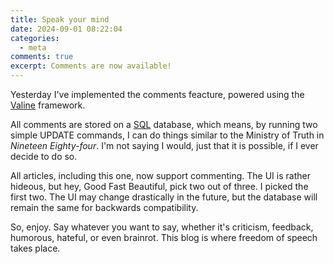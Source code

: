 ```yaml
---
title: Speak your mind
date: 2024-09-01 08:22:04
categories:
  - meta
comments: true
excerpt: Comments are now available!
---
```


Yesterday I've implemented the comments feacture, powered using the [Valine](https://valine.js.org/en/index.html) framework.

All comments are stored on a [SQL](https://www.iso.org/standard/76583.html) database, which means, by running two simple UPDATE commands, I can do things similar to the Ministry of Truth in _Nineteen Eighty-four_. I'm not saying I would, just that it is possible, if I ever decide to do so.

All articles, including this one, now support commenting. The UI is rather hideous, but hey, Good Fast Beautiful, pick two out of three. I picked the first two. The UI may change drastically in the future, but the database will remain the same for backwards compatibility.

So, enjoy. Say whatever you want to say, whether it's criticism, feedback, humorous, hateful, or even brainrot. This blog is where freedom of speech takes place.
